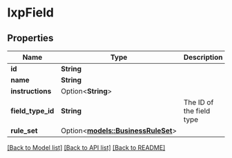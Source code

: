 # IxpField

## Properties

Name | Type | Description | Notes
------------ | ------------- | ------------- | -------------
**id** | **String** |  | 
**name** | **String** |  | 
**instructions** | Option<**String**> |  | 
**field_type_id** | **String** | The ID of the field type | 
**rule_set** | Option<[**models::BusinessRuleSet**](BusinessRuleSet.md)> |  | [optional]

[[Back to Model list]](../README.md#documentation-for-models) [[Back to API list]](../README.md#documentation-for-api-endpoints) [[Back to README]](../README.md)


